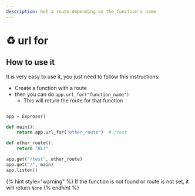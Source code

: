 ```yaml
---
description: Get a route depending on the function's name
---
```


# ♻️ url for

## How to use it

It is very easy to use it, you just need to follow this instructions:

* Create a function with a route
* then you can do `app.url_for("function_name")`&#x20;
  * This will return the route for that function

```python

app = Expross()

def main():
    return app.url_for("other_route")  # /test

def other_route():
    return "Hi!"

app.get("/test", other_route)
app.get("/", main)
app.listen()
```

{% hint style="warning" %}
If the function is not found or route is not set, it will return `None`
{% endhint %}

